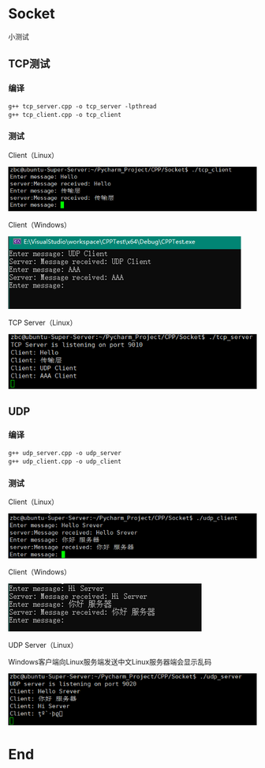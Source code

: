 # Socket

小测试

## TCP测试

### 编译

```txt
g++ tcp_server.cpp -o tcp_server -lpthread
g++ tcp_client.cpp -o tcp_client
```

### 测试

Client（Linux）

![image-20241011235225334](./Scoket.assets/image-20241011235225334.png)

Client（Windows）

![image-20241011235317950](./Scoket.assets/image-20241011235317950.png)

TCP Server（Linux）

![image-20241011235326271](./Scoket.assets/image-20241011235326271.png)

## UDP

### 编译

```txt
g++ udp_server.cpp -o udp_server
g++ udp_client.cpp -o udp_client
```

### 测试

Client（Linux）

![image-20241011215020227](./Scoket.assets/image-20241011215020227.png)

Client（Windows）

![image-20241011215140848](./Scoket.assets/image-20241011215140848.png)

UDP Server（Linux）

Windows客户端向Linux服务端发送中文Linux服务器端会显示乱码

![image-20241011215030536](./Scoket.assets/image-20241011215030536.png)

# End
